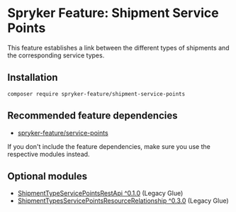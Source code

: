 # Spryker Feature: Shipment Service Points

This feature establishes a link between the different types of shipments and the corresponding service types.

## Installation

```
composer require spryker-feature/shipment-service-points
```

## Recommended feature dependencies
- [spryker-feature/service-points](https://github.com/spryker-feature/service-points)

If you don't include the feature dependencies, make sure you use the respective modules instead.

## Optional modules
- [ShipmentTypeServicePointsRestApi ^0.1.0](https://github.com/spryker/shipment-type-service-points-rest-api) (Legacy Glue)
- [ShipmentTypesServicePointsResourceRelationship ^0.3.0](https://github.com/spryker/shipment-types-service-points-resource-relationship) (Legacy Glue)
